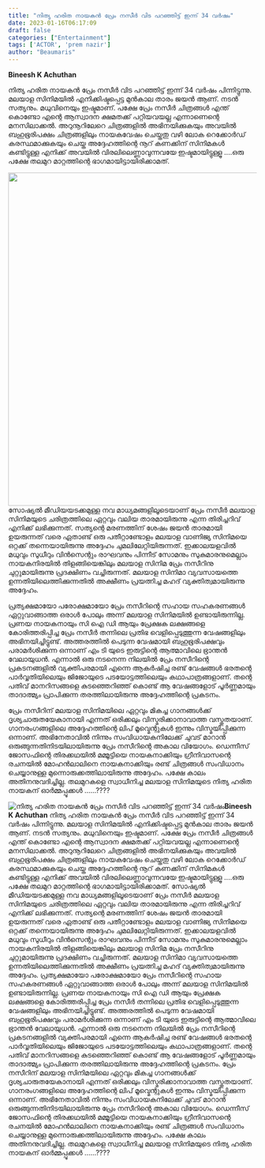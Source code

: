 ```yaml
---
title: "നിത്യ ഹരിത നായകൻ പ്രേം നസീർ വിട പറഞ്ഞിട്ട് ഇന്ന് 34 വർഷം"
date: 2023-01-16T06:17:09
draft: false
categories: ["Entertainment"]
tags: ['ACTOR', 'prem nazir']
author: "Beaumaris"
---
```


<strong>Bineesh K Achuthan </strong>

നിത്യ ഹരിത നായകൻ പ്രേം നസീർ വിട പറഞ്ഞിട്ട് ഇന്ന് 34 വർഷം പിന്നിട്ടുന്നു. മലയാള സിനിമയിൽ എനിക്കിഷ്ടപ്പെട്ട മുൻകാല താരം ജയൻ ആണ്. നടൻ സത്യനും. മധുവിനെയും ഇഷ്ടമാണ്. പക്ഷേ പ്രേം നസീർ ചിത്രങ്ങൾ എന്ത് കൊണ്ടോ എന്റെ ആസ്വാദന ക്ഷമതക്ക് പറ്റിയവയല്ല എന്നാണെന്റെ മനസിലാക്കൽ. അറുനൂറിലേറെ ചിത്രങ്ങളിൽ അഭിനയിക്കുകയും അവയിൽ ബഹുഭൂരിപക്ഷം ചിത്രങ്ങളിലും നായകവേഷം ചെയ്തതു വഴി ലോക റെക്കോർഡ് കരസ്ഥമാക്കുകയും ചെയ്ത അദ്ദേഹത്തിന്റെ നൂറ് കണക്കിന് സിനിമകൾ കണ്ടിട്ടുള്ള എനിക്ക് അവയിൽ വിരലിലെണ്ണാവുന്നവയേ ഇഷ്ടമായിട്ടുള്ളൂ ....ഒരു പക്ഷേ തലമുറ മാറ്റത്തിന്റെ ഭാഗമായിട്ടായിരിക്കാമത്.

<img class=" wp-image-379463 aligncenter" src="https://cdn.boolokam.com/articles/2023/01/nb.jpg" alt="" width="537" height="675" />സോഷ്യൽ മീഡിയയടക്കമുള്ള നവ മാധ്യമങ്ങളിലൂടെയാണ് പ്രേം നസീർ മലയാള സിനിമയുടെ ചരിത്രത്തിലെ ഏറ്റവും വലിയ താരമായിരുന്നു എന്ന തിരിച്ചറിവ് എനിക്ക് ലഭിക്കുന്നത്. സത്യന്റെ മരണത്തിന് ശേഷം ജയൻ താരമായി ഉയരുന്നത് വരെ ഏതാണ്ട് ഒരു പതീറ്റാണ്ടോളം മലയാള വാണിജ്യ സിനിമയെ ഒറ്റക്ക് തന്നെയായിരുന്നു അദ്ദേഹം ചുമലിലേറ്റിയിരുന്നത്. ഇക്കാലയളവിൽ മധുവും സുധീറും വിൻസെന്റും രാഘവനും പിന്നീട് സോമനും സുകുമാരനുമെല്ലാം നായകനിരയിൽ തിളങ്ങിയെങ്കിലും മലയാള സിനിമ പ്രേം നസീറിനു ചുറ്റുമായിരുന്നു പ്രദക്ഷിണം വച്ചിരുന്നത്. മലയാള സിനിമാ വ്യവസായത്തെ ഉന്നതിയിലെത്തിക്കുന്നതിൽ അക്ഷീണം പ്രയത്നിച്ച മഹദ് വ്യക്തിത്വമായിരുന്നു അദ്ദേഹം.

പ്രത്യക്ഷമായോ പരോക്ഷമായോ പ്രേം നസീറിന്റെ സഹായ സഹകരണങ്ങൾ ഏറ്റുവാങ്ങാത്ത ഒരാൾ പോലും അന്ന് മലയാള സിനിമയിൽ ഉണ്ടായിരുന്നില്ല. പ്രണയ നായകനായും സി ഐ ഡി ആയും പ്രേക്ഷക ലക്ഷങ്ങളെ കോരിത്തരിപ്പിച്ച പ്രേം നസീർ തന്നിലെ പ്രതിഭ വെളിപ്പെടുത്തുന്ന വേഷങ്ങളിലും അഭിനയിച്ചിട്ടുണ്ട്. അത്തരത്തിൽ പെടുന്ന വേഷമായി ബഹുഭൂരിപക്ഷവും പരാമർശിക്കുന്ന ഒന്നാണ് എം ടി യുടെ ഇരുട്ടിന്റെ ആത്മാവിലെ ഭ്രാന്തൻ വേലായുധൻ. എന്നാൽ ഒരു നടനെന്ന നിലയിൽ പ്രേം നസീറിന്റെ പ്രകടനങ്ങളിൽ വ്യക്തിപരമായി എന്നെ ആകർഷിച്ച രണ്ട് വേഷങ്ങൾ ഭരതന്റെ പാർവ്വതിയിലെയും ജിജോയുടെ പടയോട്ടത്തിലെയും കഥാപാത്രങ്ങളാണ്. തന്റെ പതിവ് മാനറിസങ്ങളെ കുടഞ്ഞെറിഞ്ഞ് കൊണ്ട് ആ വേഷങ്ങളോട് പൂർണ്ണമായും താദാത്മ്യം പ്രാപിക്കുന്ന തരത്തിലായിരുന്നു അദ്ദേഹത്തിന്റെ പ്രകടനം.

പ്രേം നസീറിന് മലയാള സിനിമയിലെ ഏറ്റവും മികച്ച ഗാനങ്ങൾക്ക് ദൃശ്യചാരുതയേകാനായി എന്നത് ഒരിക്കലും വിസ്മരിക്കാനാവാത്ത വസ്തുതയാണ്. ഗാനരംഗങ്ങളിലെ അദ്ദേഹത്തിന്റെ ലിപ് മൂവ്മെന്റുകൾ ഇന്നും വിസ്മയിപ്പിക്കുന്ന ഒന്നാണ്. അഭിനേതാവിൽ നിന്നും സംവിധായകനിലേക്ക് ചുവട് മാറാൻ ഒരുങ്ങുന്നതിനിടയിലായിരുന്നു പ്രേം നസീറിന്റെ അകാല വിയോഗം. ഡെന്നീസ് ജോസഫിന്റെ തിരക്കഥയിൽ മമ്മൂട്ടിയെ നായകനാക്കിയും ഗ്രീനിവാസന്റെ രചനയിൽ മോഹൻലാലിനെ നായകനാക്കിയും രണ്ട് ചിത്രങ്ങൾ സംവിധാനം ചെയ്യാനുള്ള മുന്നൊരുക്കത്തിലായിരുന്നു അദ്ദേഹം. പക്ഷേ കാലം അതിനനുവദിച്ചില്ല. തലമുറകളെ സ്വാധീനിച്ച മലയാള സിനിമയുടെ നിത്യ ഹരിത നായകന് ഓർമ്മപ്പൂക്കൾ ......????


![നിത്യ ഹരിത നായകൻ പ്രേം നസീർ വിട പറഞ്ഞിട്ട് ഇന്ന് 34 വർഷം](https://cdn.boolokam.com/articles/2023/01/nb.jpg)**Bineesh K Achuthan** നിത്യ ഹരിത നായകൻ പ്രേം നസീർ വിട പറഞ്ഞിട്ട് ഇന്ന് 34 വർഷം പിന്നിട്ടുന്നു. മലയാള സിനിമയിൽ എനിക്കിഷ്ടപ്പെട്ട മുൻകാല താരം ജയൻ ആണ്. നടൻ സത്യനും. മധുവിനെയും ഇഷ്ടമാണ്. പക്ഷേ പ്രേം നസീർ ചിത്രങ്ങൾ എന്ത് കൊണ്ടോ എന്റെ ആസ്വാദന ക്ഷമതക്ക് പറ്റിയവയല്ല എന്നാണെന്റെ മനസിലാക്കൽ. അറുനൂറിലേറെ ചിത്രങ്ങളിൽ അഭിനയിക്കുകയും അവയിൽ ബഹുഭൂരിപക്ഷം ചിത്രങ്ങളിലും നായകവേഷം ചെയ്തതു വഴി ലോക റെക്കോർഡ് കരസ്ഥമാക്കുകയും ചെയ്ത അദ്ദേഹത്തിന്റെ നൂറ് കണക്കിന് സിനിമകൾ കണ്ടിട്ടുള്ള എനിക്ക് അവയിൽ വിരലിലെണ്ണാവുന്നവയേ ഇഷ്ടമായിട്ടുള്ളൂ ....ഒരു പക്ഷേ തലമുറ മാറ്റത്തിന്റെ ഭാഗമായിട്ടായിരിക്കാമത്. സോഷ്യൽ മീഡിയയടക്കമുള്ള നവ മാധ്യമങ്ങളിലൂടെയാണ് പ്രേം നസീർ മലയാള സിനിമയുടെ ചരിത്രത്തിലെ ഏറ്റവും വലിയ താരമായിരുന്നു എന്ന തിരിച്ചറിവ് എനിക്ക് ലഭിക്കുന്നത്. സത്യന്റെ മരണത്തിന് ശേഷം ജയൻ താരമായി ഉയരുന്നത് വരെ ഏതാണ്ട് ഒരു പതീറ്റാണ്ടോളം മലയാള വാണിജ്യ സിനിമയെ ഒറ്റക്ക് തന്നെയായിരുന്നു അദ്ദേഹം ചുമലിലേറ്റിയിരുന്നത്. ഇക്കാലയളവിൽ മധുവും സുധീറും വിൻസെന്റും രാഘവനും പിന്നീട് സോമനും സുകുമാരനുമെല്ലാം നായകനിരയിൽ തിളങ്ങിയെങ്കിലും മലയാള സിനിമ പ്രേം നസീറിനു ചുറ്റുമായിരുന്നു പ്രദക്ഷിണം വച്ചിരുന്നത്. മലയാള സിനിമാ വ്യവസായത്തെ ഉന്നതിയിലെത്തിക്കുന്നതിൽ അക്ഷീണം പ്രയത്നിച്ച മഹദ് വ്യക്തിത്വമായിരുന്നു അദ്ദേഹം. പ്രത്യക്ഷമായോ പരോക്ഷമായോ പ്രേം നസീറിന്റെ സഹായ സഹകരണങ്ങൾ ഏറ്റുവാങ്ങാത്ത ഒരാൾ പോലും അന്ന് മലയാള സിനിമയിൽ ഉണ്ടായിരുന്നില്ല. പ്രണയ നായകനായും സി ഐ ഡി ആയും പ്രേക്ഷക ലക്ഷങ്ങളെ കോരിത്തരിപ്പിച്ച പ്രേം നസീർ തന്നിലെ പ്രതിഭ വെളിപ്പെടുത്തുന്ന വേഷങ്ങളിലും അഭിനയിച്ചിട്ടുണ്ട്. അത്തരത്തിൽ പെടുന്ന വേഷമായി ബഹുഭൂരിപക്ഷവും പരാമർശിക്കുന്ന ഒന്നാണ് എം ടി യുടെ ഇരുട്ടിന്റെ ആത്മാവിലെ ഭ്രാന്തൻ വേലായുധൻ. എന്നാൽ ഒരു നടനെന്ന നിലയിൽ പ്രേം നസീറിന്റെ പ്രകടനങ്ങളിൽ വ്യക്തിപരമായി എന്നെ ആകർഷിച്ച രണ്ട് വേഷങ്ങൾ ഭരതന്റെ പാർവ്വതിയിലെയും ജിജോയുടെ പടയോട്ടത്തിലെയും കഥാപാത്രങ്ങളാണ്. തന്റെ പതിവ് മാനറിസങ്ങളെ കുടഞ്ഞെറിഞ്ഞ് കൊണ്ട് ആ വേഷങ്ങളോട് പൂർണ്ണമായും താദാത്മ്യം പ്രാപിക്കുന്ന തരത്തിലായിരുന്നു അദ്ദേഹത്തിന്റെ പ്രകടനം. പ്രേം നസീറിന് മലയാള സിനിമയിലെ ഏറ്റവും മികച്ച ഗാനങ്ങൾക്ക് ദൃശ്യചാരുതയേകാനായി എന്നത് ഒരിക്കലും വിസ്മരിക്കാനാവാത്ത വസ്തുതയാണ്. ഗാനരംഗങ്ങളിലെ അദ്ദേഹത്തിന്റെ ലിപ് മൂവ്മെന്റുകൾ ഇന്നും വിസ്മയിപ്പിക്കുന്ന ഒന്നാണ്. അഭിനേതാവിൽ നിന്നും സംവിധായകനിലേക്ക് ചുവട് മാറാൻ ഒരുങ്ങുന്നതിനിടയിലായിരുന്നു പ്രേം നസീറിന്റെ അകാല വിയോഗം. ഡെന്നീസ് ജോസഫിന്റെ തിരക്കഥയിൽ മമ്മൂട്ടിയെ നായകനാക്കിയും ഗ്രീനിവാസന്റെ രചനയിൽ മോഹൻലാലിനെ നായകനാക്കിയും രണ്ട് ചിത്രങ്ങൾ സംവിധാനം ചെയ്യാനുള്ള മുന്നൊരുക്കത്തിലായിരുന്നു അദ്ദേഹം. പക്ഷേ കാലം അതിനനുവദിച്ചില്ല. തലമുറകളെ സ്വാധീനിച്ച മലയാള സിനിമയുടെ നിത്യ ഹരിത നായകന് ഓർമ്മപ്പൂക്കൾ ......????
